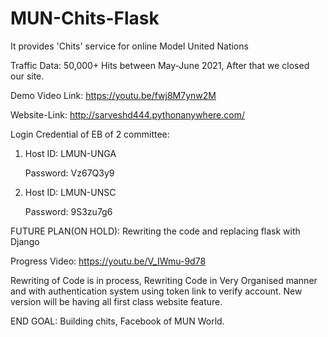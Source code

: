 # MUN-Chits-Flask
It provides 'Chits' service for online Model United Nations

Traffic Data: 50,000+ Hits between May-June 2021, After that we closed our site.

Demo Video Link:  https://youtu.be/fwj8M7ynw2M

Website-Link:  http://sarveshd444.pythonanywhere.com/

Login Credential of EB of 2 committee:

  1) Host ID:  LMUN-UNGA

     Password: Vz67Q3y9


     
  2) Host ID:  LMUN-UNSC

     Password: 9S3zu7g6


     
 
FUTURE PLAN(ON HOLD):
Rewriting the code and replacing flask with Django

Progress Video: https://youtu.be/V_IWmu-9d78

Rewriting of Code is in process,
Rewriting Code in Very Organised manner and with authentication system using token link to verify account.
New version will be having all first class website feature.

END GOAL:
Building chits, Facebook of MUN World.

     

